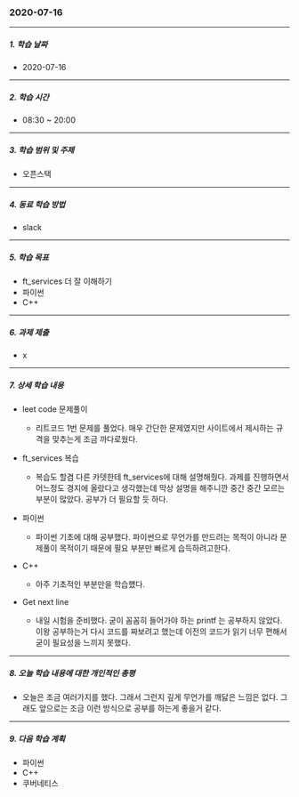 ### 2020-07-16

-----
##### 1. 학습 날짜
- 2020-07-16

-----
##### 2. 학습 시간
- 08:30 ~ 20:00

-----
##### 3. 학습 범위 및 주제
- 오픈스택

-----
##### 4. 동료 학습 방법
- slack

-----
##### 5. 학습 목표
- ft_services 더 잘 이해하기
- 파이썬
- C++

-----
##### 6. 과제 제출
- x

-----
##### 7. 상세 학습 내용
- leet code 문제풀이
    - 리트코드 1번 문제를 풀었다. 매우 간단한 문제였지만 사이트에서 제시하는 규격을 맞추는게 조금 까다로웠다.

- ft_services 복습
    - 복습도 할겸 다른 카뎃한테 ft_services에 대해 설명해줬다. 과제를 진행하면서 어느정도 경지에 올랐다고 생각했는데 막상 설명을 해주니깐 중간 중간 모르는 부분이 많았다. 공부가 더 필요할 듯 하다.

- 파이썬
    - 파이썬 기초에 대해 공부했다. 파이썬으로 무언가를 만드려는 목적이 아니라 문제풀이 목적이기 때문에 필요 부분만 빠르게 습득하려고한다.

- C++
    - 아주 기초적인 부분만을 학습헀다.

- Get next line
    - 내일 시험을 준비했다. 굳이 꼼꼼히 들어가야 하는 printf 는 공부하지 않았다. 이왕 공부하는거 다시 코드를 짜보려고 했는데 이전의 코드가 읽기 너무 편해서 굳이 필요성을 느끼지 못했다.

-----
##### 8. 오늘 학습 내용에 대한 개인적인 총평
- 오늘은 조금 여러가지를 했다. 그래서 그런지 깊게 무언가를 깨닳은 느낌은 없다. 그래도 앞으로는 조금 이런 방식으로 공부를 하는게 좋을거 같다.

-----
##### 9. 다음 학습 계획
- 파이썬
- C++
- 쿠버네티스
